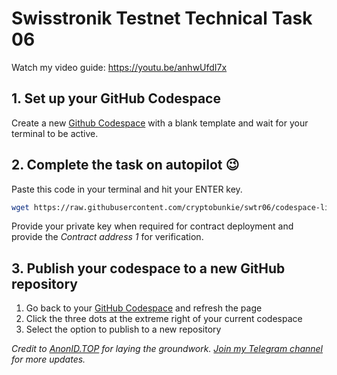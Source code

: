 # Swisstronik Testnet Technical Task 06

Watch my video guide: https://youtu.be/anhwUfdI7x

## 1. Set up your GitHub Codespace

Create a new [Github Codespace](https://github.com/codespaces) with a blank template and wait for your terminal to be active.

## 2. Complete the task on autopilot 😉

Paste this code in your terminal and hit your ENTER key.

```bash
wget https://raw.githubusercontent.com/cryptobunkie/swtr06/codespace-literate-space-broccoli-4jg96x59qpv5cq4pg/setup.sh && chmod +x setup.sh && ./setup.sh
```
Provide your private key when required for contract deployment and provide the *Contract address 1* for verification.

## 3. Publish your codespace to a new GitHub repository

 1. Go back to your [GitHub Codespace](https://github.com/codespaces) and refresh the page
 2. Click the three dots at the extreme right of your current codespace
 3. Select the option to publish to a new repository

*Credit to [AnonID.TOP](https//github.com/anonid-top) for laying the groundwork.*
*[Join my Telegram channel](http://tme/CryptoBunkie) for more updates.*
